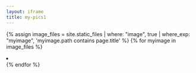 ```yaml
---
layout: iframe
title: my-pics1
---
```

{% assign image_files = site.static_files | where: "image", true | where_exp: "myimage", 'myimage.path contains page.title' %}
{% for myimage in image_files %}
    <li data-src="{{ myimage.path }}"></li>
{% endfor %}
